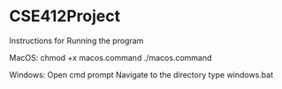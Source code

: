 # CSE412Project

Instructions for Running the program


MacOS:
    chmod +x macos.command 
    ./macos.command

Windows:
    Open cmd prompt
    Navigate to the directory
    type windows.bat